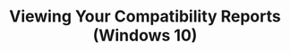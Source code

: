 ---
title: Viewing Your Compatibility Reports (Windows 10)
description: This section describes the compatibility reports in Application Compatibility Manager (ACM) and how you can work with the reports.
redirect_url: https://technet.microsoft.com/itpro/windows/deploy/manage-windows-upgrades-with-upgrade-analytics
---
